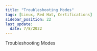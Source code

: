 ```yaml
---
title: "Troubleshooting Modes"
tags: [Linux, Red Hat, Certifications]
sidebar_position: 22
last_update:
  date: 7/8/2022
---
```


Troubleshooting Modes
